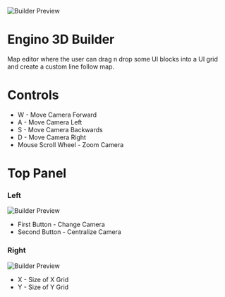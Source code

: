 ![Builder Preview](https://i.imgur.com/ynJERdt.png)

# Engino 3D Builder
Map editor where the user can drag n drop some UI blocks into a UI grid and create a custom line follow map.

# Controls

<ul>
<li>W - Move Camera Forward</li>
<li>A - Move Camera Left</li>
<li>S - Move Camera Backwards</li>
<li>D - Move Camera Right</li>
<li>Mouse Scroll Wheel - Zoom Camera</li>
</ul>

# Top Panel

### Left

![Builder Preview](https://i.imgur.com/ap9Wzf6.png)

<ul>
<li>First Button - Change Camera</li>
<li>Second Button - Centralize Camera</li>
</ul>

### Right

![Builder Preview](https://i.imgur.com/06QyyoM.png)

<ul>
<li>X - Size of X Grid</li>
<li>Y - Size of Y Grid</li>
</ul>
